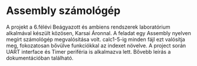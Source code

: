 # Assembly számológép
A projekt a 6.félévi Beágyazott és ambiens rendszerek laboratórium alkalmával készült közösen, Karsai Áronnal.
A feladat egy Assembly nyelven megírt számológép megvalósítása volt.
calc1-5-ig minden fájl ezt valósítja meg, fokozatosan bővülve funkciókkal az indexet növelve.
A project során UART interface és Timer periféria is alkalmazva lett.
Bővebb leírás a dokumentációban található.
